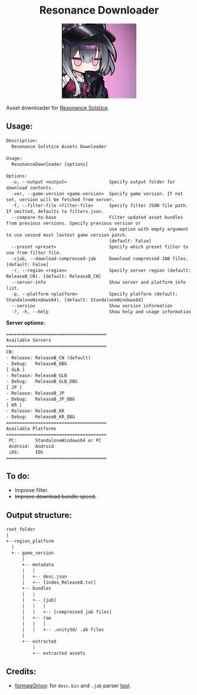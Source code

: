 <div align="center">
  <h1>Resonance Downloader</h1>
  <img src="/resources/header.png" alt="Header image" width="40%">
</div>

Asset downloader for [Resonance Solstice](https://store.steampowered.com/app/3037160/Resonance_Solstice).

## Usage:
```
Description:
  Resonance Solstice Assets Downloader

Usage:
  ResonanceDownloader [options]

Options:
  -o, --output <output>                Specify output folder for download contents.
  -ver, --game-version <game-version>  Specify game version. If not set, version will be fetched from server.
  -f, --filter-file <filter-file>      Specify filter JSON file path. If omitted, defaults to filters.json.
  --compare-to-base                    Filter updated asset bundles from previous versions. Specify previous version or
                                       use option with empty argument to use second most lastest game version patch.
                                       [default: False]
  --preset <preset>                    Specify which preset filter to use from filter file.
  -cjab, --download-compressed-jab     Download compressed JAB files. [default: False]
  -r, --region <region>                Specify server region (default: ReleaseB_CN). [default: ReleaseB_CN]
  --server-info                        Show server and platform info list.
  -p, --platform <platform>            Specify platform (default: StandaloneWindows64). [default: StandaloneWindows64]
  --version                            Show version information
  -?, -h, --help                       Show help and usage information
```

**Server options:**
```
======================================
Available Servers
======================================
CN:
- Release: ReleaseB_CN (default)
- Debug:   ReleaseB_DBG
[ GLB ]
- Release: ReleaseB_GLB
- Debug:   ReleaseB_GLB_DBG
[ JP ]
- Release: ReleaseB_JP
- Debug:   ReleaseB_JP_DBG
[ KR ]
- Release: ReleaseB_KR
- Debug:   ReleaseB_KR_DBG
======================================
Available Platforms
======================================
 PC:       StandaloneWindows64 or PC
 Android:  Android
 iOS:      IOS
======================================
```
## To do:
- Improve filter.
- ~~Improve download bundle speed.~~
## Output structure:
```
root folder 
|
+--region_platform
  |
  +-- game_version
      |
      +-- metadata
      |   |
      |   +-- desc.json
      |   +-- [index_ReleaseB.txt]
      +-- bundles
      |   |
      |   +-- [jab]
      |   |   |
      |   |   +-- [compressed jab files]
      |   +-- raw                         
      |   |   |
      |   |   +-- .unity3d/ .ab files
      |
      +-- extracted
          |
          +-- extracted assets
```

## Credits:
- [formagGinoo](github.com/formagGinoo): for `desc.bin` and `.jab` parser [tool](https://github.com/formagGinoo/ResonanceTools).